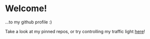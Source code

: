 # Welcome!
...to my github profile :)

Take a look at my pinned repos, or try controlling my traffic light [here](https://rileyhutton.com/traffic)!
